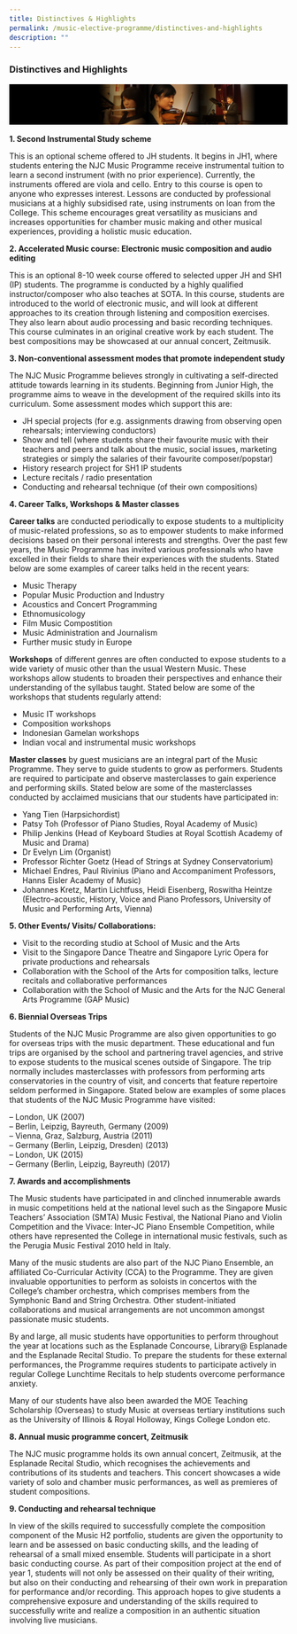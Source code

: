 ```yaml
---
title: Distinctives & Highlights
permalink: /music-elective-programme/distinctives-and-highlights
description: ""
---
```

### Distinctives and Highlights

![](/images/musicp2.png)

**1\. Second Instrumental Study scheme**

This is an optional scheme offered to JH students. It begins in JH1, where students entering the NJC Music Programme receive instrumental tuition to learn a second instrument (with no prior experience). Currently, the instruments offered are viola and cello. Entry to this course is open to anyone who expresses interest. Lessons are conducted by professional musicians at a highly subsidised rate, using instruments on loan from the College. This scheme encourages great versatility as musicians and increases opportunities for chamber music making and other musical experiences, providing a holistic music education.

**2\. Accelerated Music course: Electronic music composition and audio editing**

This is an optional 8-10 week course offered to selected upper JH and SH1 (IP) students. The programme is conducted by a highly qualified instructor/composer who also teaches at SOTA. In this course, students are introduced to the world of electronic music, and will look at different approaches to its creation through listening and composition exercises. They also learn about audio processing and basic recording techniques. This course culminates in an original creative work by each student. The best compositions may be showcased at our annual concert, Zeitmusik.

**3\. Non-conventional assessment modes that promote independent study**

The NJC Music Programme believes strongly in cultivating a self-directed attitude towards learning in its students. Beginning from Junior High, the programme aims to weave in the development of the required skills into its curriculum. Some assessment modes which support this are:

*   JH special projects (for e.g. assignments drawing from observing open rehearsals; interviewing conductors)
*   Show and tell (where students share their favourite music with their teachers and peers and talk about the music, social issues, marketing strategies or simply the salaries of their favourite composer/popstar)
*   History research project for SH1 IP students
*   Lecture recitals / radio presentation
*   Conducting and rehearsal technique (of their own compositions)

**4\. Career Talks, Workshops & Master classes**

**Career talks** are conducted periodically to expose students to a multiplicity of music-related professions, so as to empower students to make informed decisions based on their personal interests and strengths. Over the past few years, the Music Programme has invited various professionals who have excelled in their fields to share their experiences with the students. Stated below are some examples of career talks held in the recent years:

*   Music Therapy
*   Popular Music Production and Industry
*   Acoustics and Concert Programming
*   Ethnomusicology
*   Film Music Compostition
*   Music Administration and Journalism
*   Further music study in Europe

**Workshops** of different genres are often conducted to expose students to a wide variety of music other than the usual Western Music. These workshops allow students to broaden their perspectives and enhance their understanding of the syllabus taught. Stated below are some of the workshops that students regularly attend:

*   Music IT workshops
*   Composition workshops
*   Indonesian Gamelan workshops
*   Indian vocal and instrumental music workshops

**Master classes** by guest musicians are an integral part of the Music Programme. They serve to guide students to grow as performers. Students are required to participate and observe masterclasses to gain experience and performing skills. Stated below are some of the masterclasses conducted by acclaimed musicians that our students have participated in:

*   Yang Tien (Harpsichordist)
*   Patsy Toh (Professor of Piano Studies, Royal Academy of Music)
*   Philip Jenkins (Head of Keyboard Studies at Royal Scottish Academy of Music and Drama)
*   Dr Evelyn Lim (Organist)
*   Professor Richter Goetz (Head of Strings at Sydney Conservatorium)
*   Michael Endres, Paul Rivinius (Piano and Accompaniment Professors, Hanns Eisler Academy of Music)
*   Johannes Kretz, Martin Lichtfuss, Heidi Eisenberg, Roswitha Heintze (Electro-acoustic, History, Voice and Piano Professors, University of Music and Performing Arts, Vienna)

**5\. Other Events/ Visits/ Collaborations:**

*   Visit to the recording studio at School of Music and the Arts
*   Visit to the Singapore Dance Theatre and Singapore Lyric Opera for private productions and rehearsals
*   Collaboration with the School of the Arts for composition talks, lecture recitals and collaborative performances
*   Collaboration with the School of Music and the Arts for the NJC General Arts Programme (GAP Music)

**6\. Biennial Overseas Trips**

Students of the NJC Music Programme are also given opportunities to go for overseas trips with the music department. These educational and fun trips are organised by the school and partnering travel agencies, and strive to expose students to the musical scenes outside of Singapore. The trip normally includes masterclasses with professors from performing arts conservatories in the country of visit, and concerts that feature repertoire seldom performed in Singapore. Stated below are examples of some places that students of the NJC Music Programme have visited:

– London, UK (2007)  
– Berlin, Leipzig, Bayreuth, Germany (2009)  
– Vienna, Graz, Salzburg, Austria (2011)  
– Germany (Berlin, Leipzig, Dresden) (2013)  
– London, UK (2015)  
– Germany (Berlin, Leipzig, Bayreuth) (2017)

**7\. Awards and accomplishments**

The Music students have participated in and clinched innumerable awards in music competitions held at the national level such as the Singapore Music Teachers’ Association (SMTA) Music Festival, the National Piano and Violin Competition and the Vivace: Inter-JC Piano Ensemble Competition, while others have represented the College in international music festivals, such as the Perugia Music Festival 2010 held in Italy.

Many of the music students are also part of the NJC Piano Ensemble, an affiliated Co-Curricular Activity (CCA) to the Programme. They are given invaluable opportunities to perform as soloists in concertos with the College’s chamber orchestra, which comprises members from the Symphonic Band and String Orchestra. Other student-initiated collaborations and musical arrangements are not uncommon amongst passionate music students.

By and large, all music students have opportunities to perform throughout the year at locations such as the Esplanade Concourse, Library@ Esplanade and the Esplanade Recital Studio. To prepare the students for these external performances, the Programme requires students to participate actively in regular College Lunchtime Recitals to help students overcome performance anxiety.

Many of our students have also been awarded the MOE Teaching Scholarship (Overseas) to study Music at overseas tertiary institutions such as the University of Illinois & Royal Holloway, Kings College London etc.

**8\. Annual music programme concert, Zeitmusik**

The NJC music programme holds its own annual concert, Zeitmusik, at the Esplanade Recital Studio, which recognises the achievements and contributions of its students and teachers. This concert showcases a wide variety of solo and chamber music performances, as well as premieres of student compositions.

**9\. Conducting and rehearsal technique**

In view of the skills required to successfully complete the composition component of the Music H2 portfolio, students are given the opportunity to learn and be assessed on basic conducting skills, and the leading of rehearsal of a small mixed ensemble. Students will participate in a short basic conducting course. As part of their composition project at the end of year 1, students will not only be assessed on their quality of their writing, but also on their conducting and rehearsing of their own work in preparation for performance and/or recording. This approach hopes to give students a comprehensive exposure and understanding of the skills required to successfully write and realize a composition in an authentic situation involving live musicians.